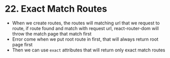 # 22. Exact Match Routes
- When we create routes, the routes will matching url that we request to route, if route found and match with request url, react-router-dom will throw the match page that match first
- Error come when we put root route in first, that will always return root page first
- Then we can use `exact` attributes that will return only exact match routes
